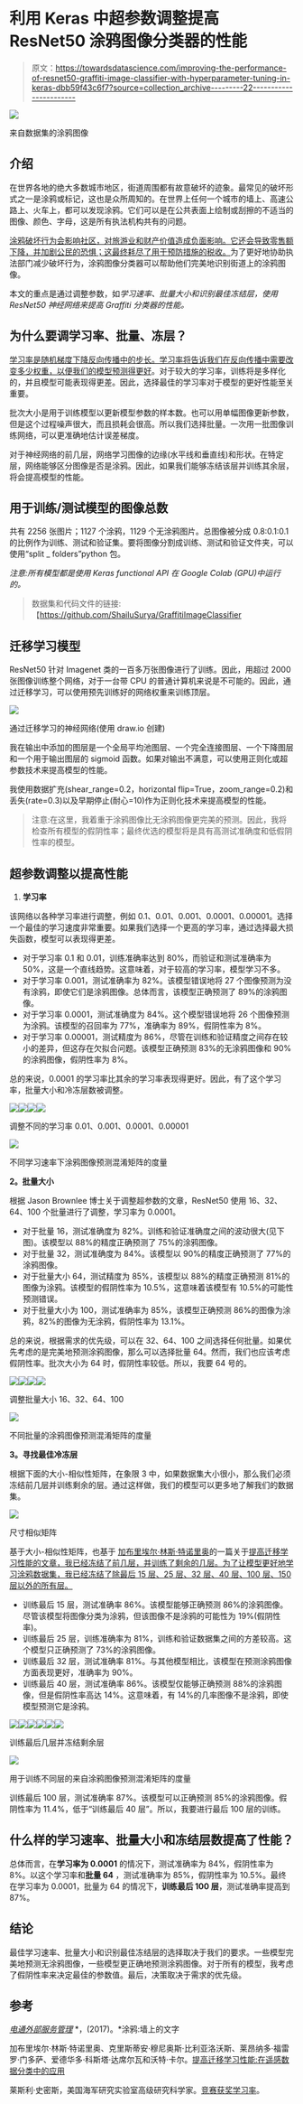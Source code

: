 # 利用 Keras 中超参数调整提高 ResNet50 涂鸦图像分类器的性能

> 原文：<https://towardsdatascience.com/improving-the-performance-of-resnet50-graffiti-image-classifier-with-hyperparameter-tuning-in-keras-dbb59f43c6f7?source=collection_archive---------22----------------------->

![](img/5038d9790540a682e33a8570ae1e1065.png)

来自数据集的涂鸦图像

## 介绍

在世界各地的绝大多数城市地区，街道周围都有故意破坏的迹象。最常见的破坏形式之一是涂鸦或标记，这也是众所周知的。在世界上任何一个城市的墙上、高速公路上、火车上，都可以发现涂鸦。它们可以是在公共表面上绘制或刮擦的不适当的图像、颜色、字母，这是所有执法机构共有的问题。

[涂鸦破坏行为会影响社区，对旅游业和财产价值造成负面影响。它还会导致零售额下降，并加剧公民的恐惧；这最终耗尽了用于预防措施的税收。](https://www.dentco.com/graffiti-writings-on-the-wall/)为了更好地协助执法部门减少破坏行为，涂鸦图像分类器可以帮助他们完美地识别街道上的涂鸦图像。

本文的重点是通过调整参数，如*学习速率、批量大小和识别最佳冻结层，使用 ResNet50 神经网络来提高 Graffiti 分类器的性能。*

## 为什么要调学习率、批量、冻层？

[学习率是随机梯度下降反向传播中的步长。学习率将告诉我们在反向传播中需要改变多少权重，以便我们的模型预测得更好](https://www.youtube.com/watch?v=bR7z2MA0p-o&t=308s)。对于较大的学习率，训练将是多样化的，并且模型可能表现得更差。因此，选择最佳的学习率对于模型的更好性能至关重要。

批次大小是用于训练模型以更新模型参数的样本数。也可以用单幅图像更新参数，但是这个过程噪声很大，而且损耗会很高。所以我们选择批量。一次用一批图像训练网络，可以更准确地估计误差梯度。

对于神经网络的前几层，网络学习图像的边缘(水平线和垂直线)和形状。在特定层，网络能够区分图像是否是涂鸦。因此，如果我们能够冻结该层并训练其余层，将会提高模型的性能。

## 用于训练/测试模型的图像总数

共有 2256 张图片；1127 个涂鸦，1129 个无涂鸦图片。总图像被分成 0.8:0.1:0.1 的比例作为训练、测试和验证集。要将图像分割成训练、测试和验证文件夹，可以使用“split _ folders”python 包。

*注意:所有模型都是使用 Keras functional API 在 Google Colab (GPU)中运行的。*

> 数据集和代码文件的链接:【https://github.com/ShailuSurya/GraffitiImageClassifier 

## 迁移学习模型

ResNet50 针对 Imagenet 类的一百多万张图像进行了训练。因此，用超过 2000 张图像训练整个网络，对于一台带 CPU 的普通计算机来说是不可能的。因此，通过迁移学习，可以使用预先训练好的网络权重来训练顶层。

![](img/bf454e9e4d9c99df7325a2902b96a734.png)

通过迁移学习的神经网络(使用 draw.io 创建)

我在输出中添加的图层是一个全局平均池图层、一个完全连接图层、一个下降图层和一个用于输出图层的 sigmoid 函数。如果对输出不满意，可以使用正则化或超参数技术来提高模型的性能。

我使用数据扩充(shear_range=0.2，horizontal flip=True，zoom_range=0.2)和丢失(rate=0.3)以及早期停止(耐心=10)作为正则化技术来提高模型的性能。

> 注意:在这里，我着重于涂鸦图像比无涂鸦图像更完美的预测。因此，我将检查所有模型的假阴性率；最终优选的模型将是具有高测试准确度和低假阴性率的模型。

## 超参数调整以提高性能

1.  **学习率**

该网络以各种学习率进行调整，例如 0.1、0.01、0.001、0.0001、0.00001。选择一个最佳的学习速度非常重要。如果我们选择一个更高的学习率，通过选择最大损失函数，模型可以表现得更差。

*   对于学习率 0.1 和 0.01，训练准确率达到 80%，而验证和测试准确率为 50%，这是一个直线趋势。这意味着，对于较高的学习率，模型学习不多。
*   对于学习率 0.001，测试准确率为 82%。该模型错误地将 27 个图像预测为没有涂鸦，即使它们是涂鸦图像。总体而言，该模型正确预测了 89%的涂鸦图像。
*   对于学习率 0.0001，测试准确度为 84%。这个模型错误地将 26 个图像预测为涂鸦。该模型的召回率为 77%，准确率为 89%，假阴性率为 8%。
*   对于学习率 0.00001，测试精度为 86%，尽管在训练和验证精度之间存在较小的差异，但这存在欠拟合问题。该模型正确预测 83%的无涂鸦图像和 90%的涂鸦图像，假阴性率为 8%。

总的来说，0.0001 的学习率比其余的学习率表现得更好。因此，有了这个学习率，批量大小和冷冻层数被调整。

![](img/41930923b2dfdef9013f9e718d8c7817.png)![](img/d1b11074baaa64e7ac268ff151f38c4f.png)![](img/2eebb861f9032d1490e5402d0dabf427.png)![](img/2dfcd6236dc6fbfa2e637654df0a57b9.png)

调整不同的学习率 0.01、0.001、0.0001、0.00001

![](img/58d5cb04f8a7125a6f10c519c580dcbc.png)

不同学习速率下涂鸦图像预测混淆矩阵的度量

**2。批量大小**

根据 Jason Brownlee 博士关于调整超参数的文章，ResNet50 使用 16、32、64、100 个批量进行了调整，学习率为 0.0001。

*   对于批量 16，测试准确度为 82%。训练和验证准确度之间的波动很大(见下图)。该模型以 88%的精度正确预测了 75%的涂鸦图像。
*   对于批量 32，测试准确度为 84%。该模型以 90%的精度正确预测了 77%的涂鸦图像。
*   对于批量大小 64，测试精度为 85%，该模型以 88%的精度正确预测 81%的图像为涂鸦。该模型的假阴性率为 10.5%，这意味着该模型有 10.5%的可能性预测错误。
*   对于批量大小为 100，测试准确率为 85%，该模型正确预测 86%的图像为涂鸦，82%的图像为无涂鸦，假阴性率为 13.1%。

总的来说，根据需求的优先级，可以在 32、64、100 之间选择任何批量。如果优先考虑的是完美地预测涂鸦图像，那么可以选择批量 64。然而，我们也应该考虑假阴性率。批次大小为 64 时，假阴性率较低。所以，我要 64 号的。

![](img/066708a81409c7eed960b25e550b65ac.png)![](img/292f9ff19b61d5c2e8fb051ca047bd6e.png)![](img/6396e0f5669e623ef33d19a75933f48f.png)![](img/6b2a3f8761b07cbc29c1073244b55f41.png)

调整批量大小 16、32、64、100

![](img/81ecc7dd3bfc085edb6f4e848866c345.png)

不同批量的涂鸦图像预测混淆矩阵的度量

**3。寻找最佳冷冻层**

根据下面的大小-相似性矩阵，在象限 3 中，如果数据集大小很小，那么我们必须冻结前几层并训练剩余的层。通过这样做，我们的模型可以更多地了解我们的数据集。

![](img/02e75343793e0d86a7c63793d62e67f2.png)

尺寸相似矩阵

基于大小-相似性矩阵，也基于 [加布里埃尔·林斯·特诺里奥](https://www.researchgate.net/profile/Gabriel_Lins_Tenorio)的一篇关于[提高迁移学习性能的文章，我已经冻结了前几层，并训练了剩余的几层。为了让模型更好地学习涂鸦数据集，我已经冻结了除最后 15 层、25 层、32 层、40 层、100 层、150 层以外的所有层。](https://www.semanticscholar.org/paper/Improving-Transfer-Learning-Performance%3A-An-in-the-Tenorio-Villalobos/640ea588ac02dcf73def8a0b80890302d12e6b73)

*   训练最后 15 层，测试准确率 86%。该模型能够正确预测 86%的涂鸦图像。尽管该模型将图像分类为涂鸦，但该图像不是涂鸦的可能性为 19%(假阴性率)。
*   训练最后 25 层，训练准确率为 81%，训练和验证数据集之间的方差较高。这个模型只正确预测了 73%的涂鸦图像。
*   训练最后 32 层，测试准确率 81%。与其他模型相比，该模型在预测涂鸦图像方面表现更好，准确率为 90%。
*   训练最后 40 层，测试准确率 86%。该模型仅能够正确预测 88%的涂鸦图像，但是假阴性率高达 14%。这意味着，有 14%的几率图像不是涂鸦，即使模型预测它是涂鸦。

![](img/a6f23aac755a82f325d2b7d9ac443b00.png)![](img/89c53e46e47156c4020b4763c08e28f4.png)![](img/94a31dacd5574e1a5d84e0774e0163c4.png)![](img/b7f6dbfd457851d7fa2ebff9a394b9fc.png)![](img/9b6be8b87c6e31f6fb2473760816f3aa.png)![](img/c922c0376591ea19dbcd8959bb2c3659.png)

训练最后几层并冻结剩余层

![](img/98050d67a831874bbc1648016ca7379e.png)

用于训练不同层的来自涂鸦图像预测混淆矩阵的度量

训练最后 100 层，测试准确率 87%。该模型可以正确预测 85%的涂鸦图像。假阴性率为 11.4%，低于“训练最后 40 层”。所以，我要进行最后 100 层的训练。

## 什么样的学习速率、批量大小和冻结层数提高了性能？

总体而言，在**学习率为 0.0001** 的情况下，测试准确率为 84%，假阴性率为 8%。以这个学习率和**批量 64** ，测试准确率为 85%，假阴性率为 10.5%。最终在学习率为 0.0001，批量为 64 的情况下，**训练最后 100 层**，测试准确率提高到 87%。

## 结论

最佳学习速率、批量大小和识别最佳冻结层的选择取决于我们的要求。一些模型完美地预测无涂鸦图像，一些模型更正确地预测涂鸦图像。对于所有的模型，我考虑了假阴性率来决定最佳的参数值。最后，决策取决于需求的优先级。

## 参考

[*电通外部服务管理*](https://www.dentco.com/graffiti-writings-on-the-wall/) *，(2017)。*涂鸦:墙上的文字

加布里埃尔·林斯·特诺里奥、克里斯蒂安·穆尼奥斯·比利亚洛沃斯、莱昂纳多·福雷罗·门多萨、爱德华多·科斯塔·达席尔瓦和沃特·卡尔。[提高迁移学习性能:在遥感数据分类中的应用](https://www.semanticscholar.org/paper/Improving-Transfer-Learning-Performance%3A-An-in-the-Tenorio-Villalobos/640ea588ac02dcf73def8a0b80890302d12e6b73)

莱斯利·史密斯，美国海军研究实验室高级研究科学家。[竞赛获奖学习率](https://www.youtube.com/watch?v=bR7z2MA0p-o&t=308s)。